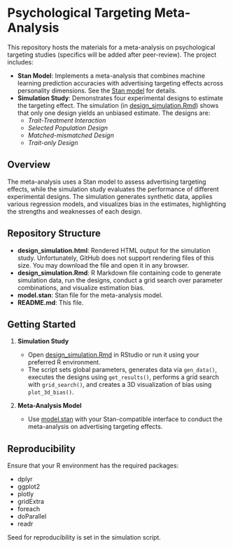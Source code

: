 # Psychological Targeting Meta-Analysis

This repository hosts the materials for a meta-analysis on psychological targeting studies (specifics will be added after peer-review). The project includes:

- **Stan Model**: Implements a meta-analysis that combines machine learning prediction accuracies with advertising targeting effects across personality dimensions. See the [Stan model](model.stan) for details.
- **Simulation Study**: Demonstrates four experimental designs to estimate the targeting effect. The simulation (in [design_simulation.Rmd](design_simulation.Rmd)) shows that only one design yields an unbiased estimate. The designs are:
  - *Trait-Treatment Interaction*
  - *Selected Population Design*
  - *Matched-mismatched Design*
  - *Trait-only Design*

## Overview

The meta-analysis uses a Stan model to assess advertising targeting effects, while the simulation study evaluates the performance of different experimental designs. The simulation generates synthetic data, applies various regression models, and visualizes bias in the estimates, highlighting the strengths and weaknesses of each design.

## Repository Structure

- **design_simulation.html**: Rendered HTML output for the simulation study. Unfortunately, GitHub does not support rendering files of this size. You may download the file and open it in any browser.
- **design_simulation.Rmd**: R Markdown file containing code to generate simulation data, run the designs, conduct a grid search over parameter combinations, and visualize estimation bias.
- **model.stan**: Stan file for the meta-analysis model.
- **README.md**: This file.

## Getting Started

1. **Simulation Study**  
   - Open [design_simulation.Rmd](design_simulation.Rmd) in RStudio or run it using your preferred R environment.
   - The script sets global parameters, generates data via `gen_data()`, executes the designs using `get_results()`, performs a grid search with `grid_search()`, and creates a 3D visualization of bias using `plot_3d_bias()`.

2. **Meta-Analysis Model**  
   - Use [model.stan](model.stan) with your Stan-compatible interface to conduct the meta-analysis on advertising targeting effects.

## Reproducibility

Ensure that your R environment has the required packages:
- dplyr
- ggplot2
- plotly
- gridExtra
- foreach
- doParallel
- readr

Seed for reproducibility is set in the simulation script.